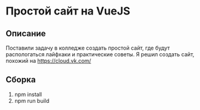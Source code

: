 # Простой сайт на VueJS

## Описание
Поставили задачу в колледже создать простой сайт, где будут распологаться лайфхаки и практические советы.
Я решил создать сайт, похожий на https://cloud.vk.com/

## Сборка
1. npm install
2. npm run build
